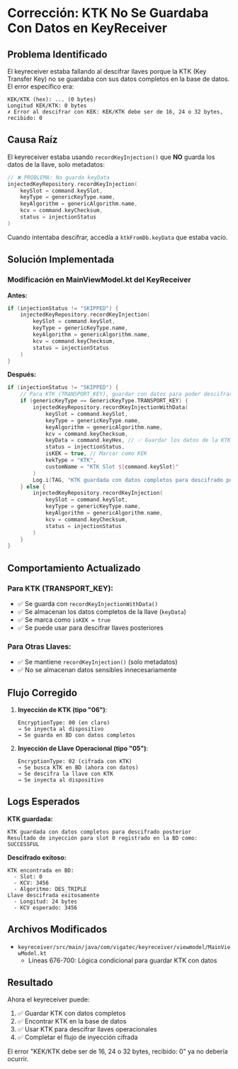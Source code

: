 # Corrección: KTK No Se Guardaba Con Datos en KeyReceiver

## Problema Identificado

El keyreceiver estaba fallando al descifrar llaves porque la KTK (Key Transfer Key) no se guardaba con sus datos completos en la base de datos. El error específico era:

```
KEK/KTK (hex): ... (0 bytes)
Longitud KEK/KTK: 0 bytes
✗ Error al descifrar con KEK: KEK/KTK debe ser de 16, 24 o 32 bytes, recibido: 0
```

## Causa Raíz

El keyreceiver estaba usando `recordKeyInjection()` que **NO** guarda los datos de la llave, solo metadatos:

```kotlin
// ❌ PROBLEMA: No guarda keyData
injectedKeyRepository.recordKeyInjection(
    keySlot = command.keySlot,
    keyType = genericKeyType.name,
    keyAlgorithm = genericAlgorithm.name,
    kcv = command.keyChecksum,
    status = injectionStatus
)
```

Cuando intentaba descifrar, accedía a `ktkFromDb.keyData` que estaba vacío.

## Solución Implementada

### Modificación en MainViewModel.kt del KeyReceiver

**Antes:**
```kotlin
if (injectionStatus != "SKIPPED") {
    injectedKeyRepository.recordKeyInjection(
        keySlot = command.keySlot,
        keyType = genericKeyType.name,
        keyAlgorithm = genericAlgorithm.name,
        kcv = command.keyChecksum,
        status = injectionStatus
    )
}
```

**Después:**
```kotlin
if (injectionStatus != "SKIPPED") {
    // Para KTK (TRANSPORT_KEY), guardar con datos para poder descifrar posteriormente
    if (genericKeyType == GenericKeyType.TRANSPORT_KEY) {
        injectedKeyRepository.recordKeyInjectionWithData(
            keySlot = command.keySlot,
            keyType = genericKeyType.name,
            keyAlgorithm = genericAlgorithm.name,
            kcv = command.keyChecksum,
            keyData = command.keyHex, // ✅ Guardar los datos de la KTK
            status = injectionStatus,
            isKEK = true, // Marcar como KEK
            kekType = "KTK",
            customName = "KTK Slot ${command.keySlot}"
        )
        Log.i(TAG, "KTK guardada con datos completos para descifrado posterior")
    } else {
        injectedKeyRepository.recordKeyInjection(
            keySlot = command.keySlot,
            keyType = genericKeyType.name,
            keyAlgorithm = genericAlgorithm.name,
            kcv = command.keyChecksum,
            status = injectionStatus
        )
    }
}
```

## Comportamiento Actualizado

### Para KTK (TRANSPORT_KEY):
- ✅ Se guarda con `recordKeyInjectionWithData()`
- ✅ Se almacenan los datos completos de la llave (`keyData`)
- ✅ Se marca como `isKEK = true`
- ✅ Se puede usar para descifrar llaves posteriores

### Para Otras Llaves:
- ✅ Se mantiene `recordKeyInjection()` (solo metadatos)
- ✅ No se almacenan datos sensibles innecesariamente

## Flujo Corregido

1. **Inyección de KTK (tipo "06")**:
   ```
   EncryptionType: 00 (en claro)
   → Se inyecta al dispositivo
   → Se guarda en BD con datos completos
   ```

2. **Inyección de Llave Operacional (tipo "05")**:
   ```
   EncryptionType: 02 (cifrada con KTK)
   → Se busca KTK en BD (ahora con datos)
   → Se descifra la llave con KTK
   → Se inyecta al dispositivo
   ```

## Logs Esperados

**KTK guardada:**
```
KTK guardada con datos completos para descifrado posterior
Resultado de inyección para slot 0 registrado en la BD como: SUCCESSFUL
```

**Descifrado exitoso:**
```
KTK encontrada en BD:
  - Slot: 0
  - KCV: 3456
  - Algoritmo: DES_TRIPLE
Llave descifrada exitosamente
  - Longitud: 24 bytes
  - KCV esperado: 3456
```

## Archivos Modificados

- `keyreceiver/src/main/java/com/vigatec/keyreceiver/viewmodel/MainViewModel.kt`
  - Líneas 676-700: Lógica condicional para guardar KTK con datos

## Resultado

Ahora el keyreceiver puede:
1. ✅ Guardar KTK con datos completos
2. ✅ Encontrar KTK en la base de datos
3. ✅ Usar KTK para descifrar llaves operacionales
4. ✅ Completar el flujo de inyección cifrada

El error "KEK/KTK debe ser de 16, 24 o 32 bytes, recibido: 0" ya no debería ocurrir.

